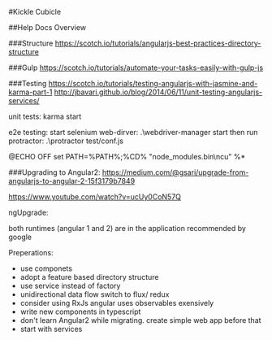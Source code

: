 #Kickle Cubicle

##Help Docs Overview

###Structure
https://scotch.io/tutorials/angularjs-best-practices-directory-structure

###Gulp
https://scotch.io/tutorials/automate-your-tasks-easily-with-gulp-js

###Testing
https://scotch.io/tutorials/testing-angularjs-with-jasmine-and-karma-part-1
http://jbavari.github.io/blog/2014/06/11/unit-testing-angularjs-services/

unit tests:
karma start


e2e testing:
start selenium web-dirver:
.\webdriver-manager start
then run protractor:
.\protractor test/conf.js


@ECHO OFF
set PATH=%PATH%;%CD%
"node_modules\.bin\ncu" %*


###Upgrading to Angular2:
https://medium.com/@gsari/upgrade-from-angularjs-to-angular-2-15f3179b7849

https://www.youtube.com/watch?v=ucUy0CoN57Q

ngUpgrade:

both runtimes (angular 1 and 2) are in the application 
recommended by google

Preperations:
+ use componets
+ adopt a feature based directory structure
+ use service instead of factory
+ unidirectional data flow
	switch to flux/ redux
+ consider using RxJs 
	angular uses observables exensively
+ write new components in typescript
+ don't learn Angular2 while migrating. create simple web app before that
+ start with services

